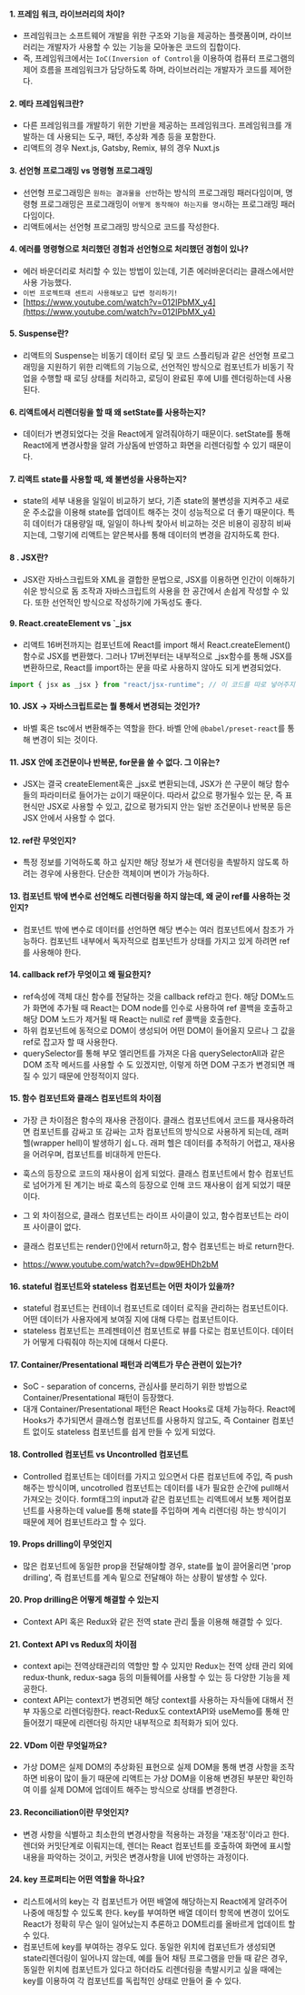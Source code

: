 #### 1. 프레임 워크, 라이브러리의 차이?
- 프레임워크는 소프트웨어 개발을 위한 구조와 기능을 제공하는 플랫폼이며, 라이브러리는 개발자가 사용할 수 있는 기능을 모아놓은 코드의 집합이다. 
- 즉, 프레임워크에서는 `IoC(Inversion of Control`을 이용하여 컴퓨터 프로그램의 제어 흐름을 프레임워크가 담당하도록 하며, 라이브러리는 개발자가 코드를 제어한다.

#### 2. 메타 프레임워크란?
- 다른 프레임워크를 개발하기 위한 기반을 제공하는 프레임워크다. 프레임워크를 개발하는 데 사용되는 도구, 패턴, 추상화 계층 등을 포함한다.
- 리액트의 경우 Next.js, Gatsby, Remix, 뷰의 경우 Nuxt.js 

#### 3. 선언형 프로그래밍 vs 명령형 프로그래밍
- 선언형 프로그래밍은 `원하는 결과물을 선언`하는 방식의 프로그래밍 패러다임이며, 명령형 프로그래밍은 프로그래밍이 `어떻게 동작해야 하는지를 명시`하는 프로그래밍 패러다임이다.
- 리액트에서는 선언형 프로그래밍 방식으로 코드를 작성한다. 

#### 4. 에러를 명령형으로 처리했던 경험과 선언형으로 처리했던 경험이 있나?
- 에러 바운더리로 처리할 수 있는 방법이 있는데, 기존 에러바운더리는 클래스에서만 사용 가능했다. 
- `이번 프로젝트때 센트리 사용해보고 답변 정리하기!`
- [https://www.youtube.com/watch?v=012IPbMX_y4](https://www.youtube.com/watch?v=012IPbMX_y4)

#### 5. Suspense란?
- 리액트의 Suspense는 비동기 데이터 로딩 및 코드 스플리팅과 같은 선언형 프로그래밍을 지원하기 위한 리액트의 기능으로, 선언적인 방식으로 컴포넌트가 비동기 작업을 수행할 때 로딩 상태를 처리하고, 로딩이 완료된 후에 UI를 렌더링하는데 사용된다.

#### 6. 리액트에서 리렌더링을 할 때 왜 setState를 사용하는지?
- 데이터가 변경되었다는 것을 React에게 알려줘야하기 때문이다. setState를 통해 React에게 변경사항을 알려 가상돔에 반영하고 화면을 리렌더링할 수 있기 때문이다.

#### 7. 리액트 state를 사용할 때, 왜 불변성을 사용하는지?
- state의 세부 내용을 일일이 비교하기 보다, 기존 state의 불변성을 지켜주고 새로운 주소값을 이용해 state를 업데이트 해주는 것이 성능적으로 더 좋기 때문이다. 특히 데이터가 대용량일 때, 일일이 하나씩 찾아서 비교하는 것은 비용이 굉장히 비싸지는데, 그렇기에 리액트는 얕은복사를 통해 데이터의 변경을 감지하도록 한다.

#### 8 . JSX란?
- JSX란 자바스크립트와 XML을 결합한 문법으로, JSX를 이용하면 인간이 이해하기 쉬운 방식으로 돔 조작과 자바스크립트의 사용을 한 공간에서 손쉽게 작성할 수 있다. 또한 선언적인 방식으로 작성하기에 가독성도 좋다.

#### 9. React.createElement vs `_jsx
- 리액트 16버전까지는 컴포넌트에 React를 import 해서 React.createElement() 함수로 JSX를 변환했다. 그러나 17버전부터는 내부적으로 _jsx함수를 통해 JSX를  변환하므로, React를 import하는 문을 따로 사용하지 않아도 되게 변경되었다.
```js
import { jsx as _jsx } from "react/jsx-runtime"; // 이 코드를 따로 넣어주지 않아도 react에서 자체적으로 넣는다.
```

#### 10. JSX -> 자바스크립트로는 뭘 통해서 변경되는 것인가?
- 바벨 혹은 tsc에서 변환해주는 역할을 한다. 바벨 안에 `@babel/preset-react`를 통해 변경이 되는 것이다.

#### 11. JSX 안에 조건문이나 반복문, for문을 쓸 수 없다. 그 이유는?
- JSX는 결국 createElement혹은 _jsx로 변환되는데, JSX가 쓴 구문이 해당 함수들의 파라미터로 들어가는 `값`이기 때문이다. 따라서 값으로 평가될수 있는 문, 즉 표현식만 JSX로 사용할 수 있고, 값으로 평가되지 안는 일반 조건문이나 반복문 등은 JSX 안에서 사용할 수 없다.

#### 12. ref란 무엇인지?
- 특정 정보를 기억하도록 하고 싶지만 해당 정보가 새 렌더링을 촉발하지 않도록 하려는 경우에 사용한다. 단순한 객체이며 변이가 가능하다.

#### 13. 컴포넌트 밖에 변수로 선언해도 리렌더링을 하지 않는데, 왜 굳이 ref를 사용하는 것인지?
- 컴포넌트 밖에 변수로 데이터를 선언하면 해당 변수는 여러 컴포넌트에서 참조가 가능하다. 컴포넌트 내부에서 독자적으로 컴포넌트가 상태를 가지고 있게 하려면 ref를 사용해야 한다.

#### 14. callback ref가 무엇이고 왜 필요한지?
- ref속성에 객체 대신 함수를 전달하는 것을 callback ref라고 한다. 해당 DOM노드가 화면에 추가될 때 React는 DOM node를 인수로 사용하여 ref 콜백을 호출하고 해당 DOM 노드가 제거될 때 React는 null로 ref 콜백을 호출한다. 
- 하위 컴포넌트에 동적으로 DOM이 생성되어 어떤 DOM이 들어올지 모르나 그 값을 ref로 잡고자 할 때  사용한다. 
- querySelector를 통해 부모 엘리먼트를 가져온 다음 querySelectorAll과 같은 DOM 조작 메서드를 사용할 수 도 있겠지만, 이렇게 하면 DOM 구조가 변경되면 깨질 수 있기 때문에 안정적이지 않다.

#### 15. 함수 컴포넌트와 클래스 컴포넌트의 차이점
- 가장 큰 차이점은 함수의 재사용 관점이다. 클래스 컴포넌트에서 코드를 재사용하려면 컴포넌트를 감싸고 또 감싸는 고차 컴포넌트의 방식으로 사용하게 되는데, 래퍼 헬(wrapper hell)이 발생하기 쉽ㄴ다. 래퍼 헬은 데이터를 추적하기 어렵고, 재사용을 어려우며, 컴포넌트를 비대하게 만든다. 
- 훅스의 등장으로 코드의 재사용이 쉽게 되었다. 클래스 컴포넌트에서 함수 컴포넌트로 넘어가게 된 계기는 바로 훅스의 등장으로 인해 코드 재사용이 쉽게 되었기 때문이다.

- 그 외 차이점으로,  클래스 컴포넌트는 라이프 사이클이 있고, 함수컴포넌트는 라이프 사이클이 없다.
- 클래스 컴포넌트는 render()안에서 return하고, 함수 컴포넌트는 바로 return한다.
- https://www.youtube.com/watch?v=dpw9EHDh2bM

#### 16. stateful 컴포넌트와 stateless 컴포넌트는 어떤 차이가 있을까?
- stateful 컴포넌트는 컨테이너 컴포넌트로 데이터 로직을 관리하는 컴포넌트이다. 어떤 데이터가 사용자에게 보여질 지에 대해 다루는 컴포넌트이다.
- stateless 컴포넌트는 프레젠테이션 컴포넌트로 뷰를 다로는 컴포넌트이다. 데이터가 어떻게 다뤄줘야 하는지에 대해서 다룬다.

#### 17. Container/Presentational 패턴과 리액트가 무슨 관련이 있는가?
- SoC - separation of concerns, 관심사를 분리하기 위한 방법으로 Container/Presentational 패턴이 등장했다. 
- 대개 Container/Presentational 패턴은 React Hooks로 대체 가능하다. React에 Hooks가 추가되면서 클래스형 컴포넌트를 사용하지 않고도, 즉 Container 컴포넌트 없이도 stateless 컴포넌트를 쉽게 만들 수 있게 되었다. 

#### 18. Controlled 컴포넌트 vs Uncontrolled 컴포넌트
- Controlled 컴포넌트는 데이터를 가지고 있으면서 다른 컴포넌트에 주입, 즉 push 해주는 방식이며, uncotrolled 컴포넌트는 데이터를 내가 필요한 순간에 pull해서 가져오는 것이다. form태그의 input과 같은 컴포넌트는 리액트에서 보통 제어컴포넌트를 사용하는데 value를 통해 state를 주입하며 계속 리렌더링 하는 방식이기 때문에 제어 컴포넌트라고 할 수 있다.

#### 19. Props drilling이 무엇인지
- 많은 컴포넌트에 동일한 prop을 전달해야할 경우, state를 높이 끌어올리면 'prop drilling', 즉 컴포넌트를 계속 밑으로 전달해야 하는 상황이 발생할 수 있다.

#### 20. Prop drilling은 어떻게 해결할 수 있는지
- Context API 혹은 Redux와 같은 전역 state 관리 툴을 이용해 해결할 수 있다.

#### 21. Context API vs Redux의 차이점
- context api는 전역상태관리의 역할만 할 수 있지만 Redux는 전역 상태 관리 외에 redux-thunk, redux-saga 등의 미들웨어를 사용할 수 있는 등 다양한 기능을 제공한다. 
- context API는 context가 변경되면 해당 context를 사용하는 자식들에 대해서 전부 자동으로 리렌더링한다. react-Redux도 contextAPI와 useMemo를 통해 만들어졌기 때문에 리렌더링 하지만 내부적으로 최적화가 되어 있다.

#### 22. VDom 이란 무엇일까요?
- 가상 DOM은 실제 DOM의 추상화된 표현으로 실제 DOM을 통해 변경 사항을 조작하면 비용이 많이 들기 때문에 리액트는 가상 DOM을 이용해 변경된 부분만 확인하여 이를 실제 DOM에 업데이트 해주는 방식으로 상태를 변경한다.

#### 23. Reconciliation이란 무엇인지?
- 변경 사항을 식별하고 최소한의 변경사항을 적용하는 과정을 '재조정'이라고 한다. 렌더와 커밋단계로 이뤄지는데, 렌더는 React 컴포넌트를 호출하여 화면에 표시할 내용을 파악하는 것이고, 커밋은 변경사항을 UI에 반영하는 과정이다.

#### 24. key 프로퍼티는 어떤 역할을 하나요?
- 리스트에서의 key는 각 컴포넌트가 어떤 배열에 해당하는지 React에게 알려주어 나중에 매칭할 수 있도록 한다. key를 부여하면 배열 데이터 항목에 변경이 있어도 React가 정확히 무슨 일이 일어났는지 추론하고 DOM트리를 올바르게 업데이트 할 수 있다.
- 컴포넌트에 key를 부여하는 경우도 있다. 동일한 위치에 컴포넌트가 생성되면 state리렌더링이 일어나지 않는데, 예를 들어 채팅 프로그램을 만들 때 같은 경우, 동일한 위치에 컴포넌트가 있다고 하더라도 리렌더링을 촉발시키고 싶을 때에는 key를 이용하여 각 컴포넌트를 독립적인 상태로 만들어 줄 수 있다.
